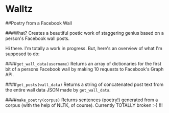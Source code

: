 Walltz
======
##Poetry from a Facebook Wall

###What?
Creates a beautiful poetic work of staggering genius based on a person's Facebook wall posts.


Hi there. I'm totally a work in progress. But, here's an overview of what I'm supposed to do:

####`get_wall_data(username)`
Returns an array of dictionaries for the first bit of a persons Facebook wall by making 10 requests to Facebook's Graph API.

####`get_posts(wall_data)`
Returns a string of concatenated post text from the entire wall data JSON made by `get_wall_data`.

####`make_poetry(corpus)`
Returns sentences (poetry!) generated from a corpus (with the help of NLTK, of course).
Currently TOTALLY broken :-) !!!
